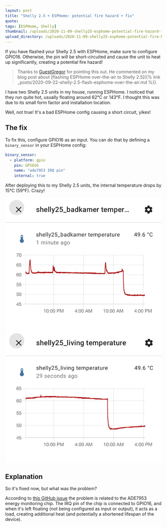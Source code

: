 ```yaml
---
layout: post
title: "Shelly 2.5 + ESPHome: potential fire hazard + fix"
quote:
tags: [ESPHome, Shelly]
thumbnail: /uploads/2020-11-09-shelly25-esphome-potential-fire-hazard-fix/thumb_timeline.jpg
upload_directory: /uploads/2020-11-09-shelly25-esphome-potential-fire-hazard-fix
---
```


If you have flashed your Shelly 2.5 with ESPHome, make sure to configure GPIO16. Otherwise, the pin will be short-circuited and cause the unit to heat up significantly, creating a potential fire hazard!

<!--more-->

> Thanks to [GuestGregor](http://disq.us/p/2d2izkj) for pointing this out. He commented on my blog post about [flashing ESPHome over-the-air to Shelly 2.5]({% link _posts/2020-09-22-shelly-2.5-flash-esphome-over-the-air.md %}).

I have two Shelly 2.5 units in my house, running ESPHome. I noticed that they run quite hot, usually floating around 62°C or 143°F. I thought this was due to its small form factor and installation location. 

Well, not true! It's a bad ESPHome config causing a short circuit, yikes!

## The fix
To fix this, configure GPIO16 as an input. You can do that by defining a `binary_sensor` in your ESPHome config:

```yaml
binary_sensor:
  - platform: gpio
    pin: GPIO16
    name: "ade7953 IRQ pin"
    internal: true
```

After deploying this to my Shelly 2.5 units, the internal temperature drops by 15°C (59°F). Crazy!

![Graph showing Shelly 2.5 overheating, then cooling down](/uploads/2020-11-09-shelly25-esphome-potential-fire-hazard-fix/shelly25-temperature-fix.png)
![Graph showing a second Shelly 2.5 overheating, then cooling down](/uploads/2020-11-09-shelly25-esphome-potential-fire-hazard-fix/shelly25-temperature-fix2.png)

## Explanation
So it's fixed now, but what was the problem?

According to [this GitHub issue](https://github.com/arendst/Tasmota/issues/7991) the problem is related to the ADE7953 energy monitoring chip. The IRQ pin of the chip is connected to GPIO16, and when it's left floating (not being configured as input or output), it acts as a load, creating additional heat (and potentially a shortened lifespan of the device).
